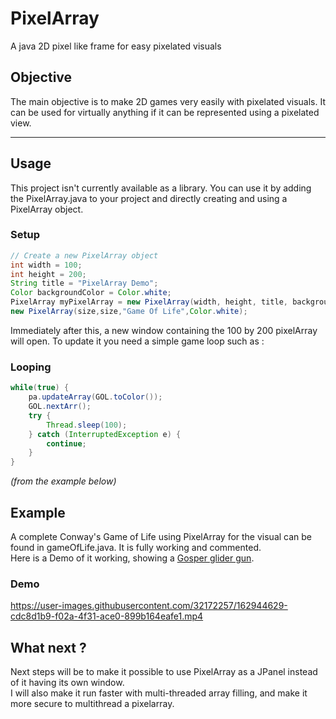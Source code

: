 # PixelArray
 A java 2D pixel like frame for easy pixelated visuals

## Objective
The main objective is to make 2D games very easily with pixelated visuals. It can be used for virtually anything if it can be represented using a pixelated view.

---

## Usage 
This project isn't currently available as a library. You can use it by adding the PixelArray.java to your project and directly creating and using a PixelArray object. 

### Setup
```java
// Create a new PixelArray object
int width = 100;
int height = 200;
String title = "PixelArray Demo";
Color backgroundColor = Color.white;
PixelArray myPixelArray = new PixelArray(width, height, title, backgroundColor);
new PixelArray(size,size,"Game Of Life",Color.white);
```
Immediately after this, a new window containing the 100 by 200 pixelArray will open. To update it you need a simple game loop such as :

### Looping
```java
while(true) {
    pa.updateArray(GOL.toColor());
    GOL.nextArr();
    try {
        Thread.sleep(100);
    } catch (InterruptedException e) {
        continue;
    }
}
```
*(from the example below)*

## Example
A complete Conway's Game of Life using PixelArray for the visual can be found in gameOfLife.java. It is fully working and commented.  
Here is a Demo of it working, showing a [Gosper glider gun](https://conwaylife.com/wiki/Gosper_glider_gun).

### Demo  

https://user-images.githubusercontent.com/32172257/162944629-cdc8d1b9-f02a-4f31-ace0-899b164eafe1.mp4


## What next ?
Next steps will be to make it possible to use PixelArray as a JPanel instead of it having its own window.  
I will also make it run faster with multi-threaded array filling, and make it more secure to multithread a pixelarray.
